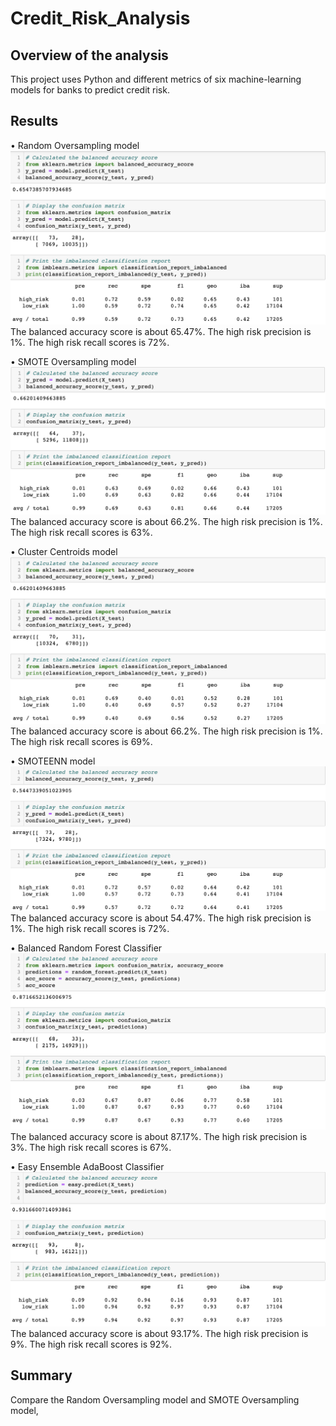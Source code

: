 # Credit_Risk_Analysis

## Overview of the analysis
This project uses Python and different metrics of six machine-learning models for banks to predict credit risk.


## Results
•	Random Oversampling model
![over](Resources/over.png)
The balanced accuracy score is about 65.47%.
The high risk precision is 1%. 
The high risk recall scores is 72%. 


•	SMOTE Oversampling model
![smote](Resources/smote.png)
The balanced accuracy score is about 66.2%.
The high risk precision is 1%. 
The high risk recall scores is 63%. 


•	Cluster Centroids model
![cluster](Resources/cluster.png)
The balanced accuracy score is about 66.2%.
The high risk precision is 1%. 
The high risk recall scores is 69%. 

•	SMOTEENN model
![smottee](Resources/smottee.png)
The balanced accuracy score is about 54.47%.
The high risk precision is 1%. 
The high risk recall scores is 72%. 

•	Balanced Random Forest Classifier 
![random](Resources/random.png)
The balanced accuracy score is about 87.17%.
The high risk precision is 3%. 
The high risk recall scores is 67%. 

•	Easy Ensemble AdaBoost Classifier
![easy](Resources/easy.png)
The balanced accuracy score is about 93.17%.
The high risk precision is 9%. 
The high risk recall scores is 92%. 

## Summary
Compare the Random Oversampling model and SMOTE Oversampling model, 
